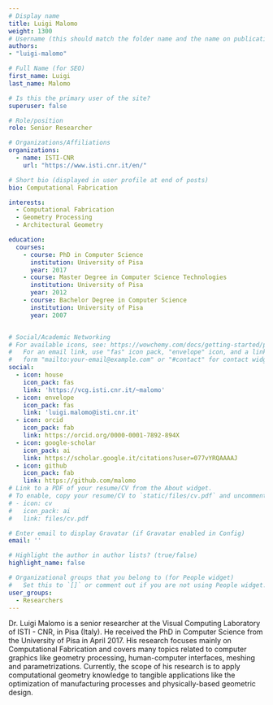 ```yaml
---
# Display name
title: Luigi Malomo
weight: 1300
# Username (this should match the folder name and the name on publications)
authors:
- "luigi-malomo"

# Full Name (for SEO)
first_name: Luigi
last_name: Malomo

# Is this the primary user of the site?
superuser: false

# Role/position
role: Senior Researcher

# Organizations/Affiliations
organizations:
  - name: ISTI-CNR
    url: "https://www.isti.cnr.it/en/"

# Short bio (displayed in user profile at end of posts)
bio: Computational Fabrication

interests:
  - Computational Fabrication
  - Geometry Processing
  - Architectural Geometry

education:
  courses:
    - course: PhD in Computer Science
      institution: University of Pisa
      year: 2017
    - course: Master Degree in Computer Science Technologies
      institution: University of Pisa
      year: 2012
    - course: Bachelor Degree in Computer Science
      institution: University of Pisa
      year: 2007


# Social/Academic Networking
# For available icons, see: https://wowchemy.com/docs/getting-started/page-builder/#icons
#   For an email link, use "fas" icon pack, "envelope" icon, and a link in the
#   form "mailto:your-email@example.com" or "#contact" for contact widget.
social:
  - icon: house
    icon_pack: fas
    link: 'https://vcg.isti.cnr.it/~malomo'
  - icon: envelope
    icon_pack: fas
    link: 'luigi.malomo@isti.cnr.it'
  - icon: orcid
    icon_pack: fab
    link: https://orcid.org/0000-0001-7892-894X
  - icon: google-scholar
    icon_pack: ai
    link: https://scholar.google.it/citations?user=077vYRQAAAAJ
  - icon: github
    icon_pack: fab
    link: https://github.com/malomo
# Link to a PDF of your resume/CV from the About widget.
# To enable, copy your resume/CV to `static/files/cv.pdf` and uncomment the lines below.
# - icon: cv
#   icon_pack: ai
#   link: files/cv.pdf

# Enter email to display Gravatar (if Gravatar enabled in Config)
email: ''

# Highlight the author in author lists? (true/false)
highlight_name: false

# Organizational groups that you belong to (for People widget)
#   Set this to `[]` or comment out if you are not using People widget.
user_groups:
  - Researchers
---
```


Dr. Luigi Malomo is a senior researcher at the Visual Computing Laboratory of ISTI - CNR, in Pisa (Italy). He received the PhD in Computer Science from the University of Pisa in April 2017. His research focuses mainly on Computational Fabrication and covers many topics related to computer graphics like geometry processing, human-computer interfaces, meshing and parametrizations. Currently, the scope of his research is to apply computational geometry knowledge to tangible applications like the optimization of manufacturing processes and physically-based geometric design.